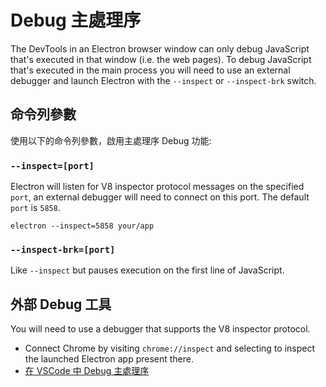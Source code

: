 # Debug 主處理序

The DevTools in an Electron browser window can only debug JavaScript that's executed in that window (i.e. the web pages). To debug JavaScript that's executed in the main process you will need to use an external debugger and launch Electron with the `--inspect` or `--inspect-brk` switch.

## 命令列參數

使用以下的命令列參數，啟用主處理序 Debug 功能:

### `--inspect=[port]`

Electron will listen for V8 inspector protocol messages on the specified `port`, an external debugger will need to connect on this port. The default `port` is `5858`.

```shell
electron --inspect=5858 your/app
```

### `--inspect-brk=[port]`

Like `--inspect` but pauses execution on the first line of JavaScript.

## 外部 Debug 工具

You will need to use a debugger that supports the V8 inspector protocol.

- Connect Chrome by visiting `chrome://inspect` and selecting to inspect the launched Electron app present there.
- [在 VSCode 中 Debug 主處理序](debugging-main-process-vscode.md)